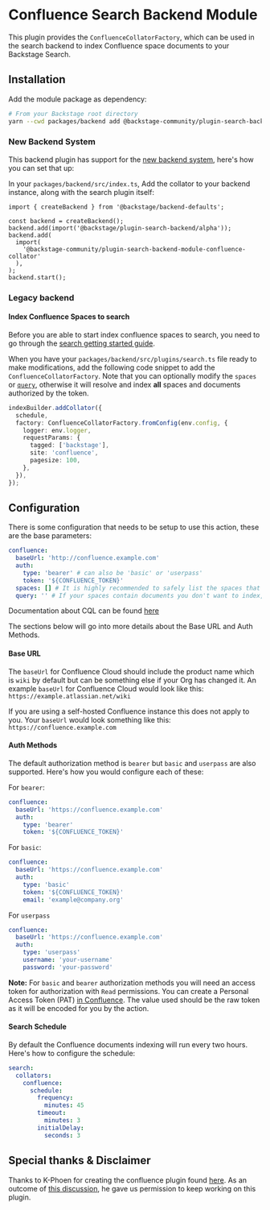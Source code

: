 # Confluence Search Backend Module

This plugin provides the `ConfluenceCollatorFactory`, which can be used in the search backend to index Confluence space documents to your Backstage Search.

## Installation

Add the module package as dependency:

```bash
# From your Backstage root directory
yarn --cwd packages/backend add @backstage-community/plugin-search-backend-module-confluence-collator
```

### New Backend System

This backend plugin has support for the [new backend system](https://backstage.io/docs/backend-system/), here's how you can set that up:

In your `packages/backend/src/index.ts`, Add the collator to your backend instance, along with the search plugin itself:

```tsx
import { createBackend } from '@backstage/backend-defaults';

const backend = createBackend();
backend.add(import('@backstage/plugin-search-backend/alpha'));
backend.add(
  import(
    '@backstage-community/plugin-search-backend-module-confluence-collator'
  ),
);
backend.start();
```

### Legacy backend

#### Index Confluence Spaces to search

Before you are able to start index confluence spaces to search, you need to go through the [search getting started guide](https://backstage.io/docs/features/search/getting-started).

When you have your `packages/backend/src/plugins/search.ts` file ready to make modifications, add the following code snippet to add the `ConfluenceCollatorFactory`. Note that you can optionally modify
the `spaces` or [`query`](https://developer.atlassian.com/cloud/confluence/advanced-searching-using-cql), otherwise it will resolve and index **all** spaces and documents authorized by the token.

```ts
indexBuilder.addCollator({
  schedule,
  factory: ConfluenceCollatorFactory.fromConfig(env.config, {
    logger: env.logger,
    requestParams: {
      tagged: ['backstage'],
      site: 'confluence',
      pagesize: 100,
    },
  }),
});
```

## Configuration

There is some configuration that needs to be setup to use this action, these are the base parameters:

```yaml
confluence:
  baseUrl: 'http://confluence.example.com'
  auth:
    type: 'bearer' # can also be 'basic' or 'userpass'
    token: '${CONFLUENCE_TOKEN}'
  spaces: [] # It is highly recommended to safely list the spaces that you want to index, otherwise all spaces will be indexed.
  query: '' # If your spaces contain documents you don't want to index, you can use a CQL query to more precisely select them. This is combined with the spaces parameter above.
```

Documentation about CQL can be found [here](https://developer.atlassian.com/server/confluence/advanced-searching-using-cql)

The sections below will go into more details about the Base URL and Auth Methods.

#### Base URL

The `baseUrl` for Confluence Cloud should include the product name which is `wiki` by default but can be something else if your Org has changed it. An example `baseUrl` for Confluence Cloud would look like this: `https://example.atlassian.net/wiki`

If you are using a self-hosted Confluence instance this does not apply to you. Your `baseUrl` would look something like this: `https://confluence.example.com`

#### Auth Methods

The default authorization method is `bearer` but `basic` and `userpass` are also supported. Here's how you would configure each of these:

For `bearer`:

```yaml
confluence:
  baseUrl: 'https://confluence.example.com'
  auth:
    type: 'bearer'
    token: '${CONFLUENCE_TOKEN}'
```

For `basic`:

```yaml
confluence:
  baseUrl: 'https://confluence.example.com'
  auth:
    type: 'basic'
    token: '${CONFLUENCE_TOKEN}'
    email: 'example@company.org'
```

For `userpass`

```yaml
confluence:
  baseUrl: 'https://confluence.example.com'
  auth:
    type: 'userpass'
    username: 'your-username'
    password: 'your-password'
```

**Note:** For `basic` and `bearer` authorization methods you will need an access token for authorization with `Read` permissions. You can create a Personal Access Token (PAT) [in Confluence](https://support.atlassian.com/atlassian-account/docs/manage-api-tokens-for-your-atlassian-account/). The value used should be the raw token as it will be encoded for you by the action.

#### Search Schedule

By default the Confluence documents indexing will run every two hours. Here's how to configure the schedule:

```yaml
search:
  collators:
    confluence:
      schedule:
        frequency:
          minutes: 45
        timeout:
          minutes: 3
        initialDelay:
          seconds: 3
```

## Special thanks & Disclaimer

Thanks to K-Phoen for creating the confluence plugin found [here](https://github.com/K-Phoen/backstage-plugin-confluence). As an outcome
of [this discussion](https://github.com/K-Phoen/backstage-plugin-confluence/issues/193), he gave us permission to keep working on this plugin.
